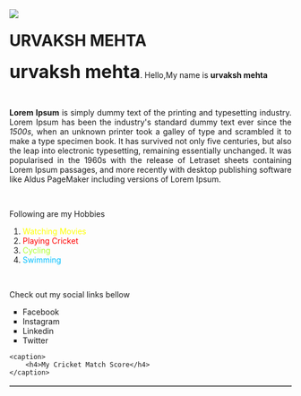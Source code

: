 <!DOCTYPE html>
<html>

<head>
    <title>My Web Page</title>
</head>

<body>

<img align="left" src="urvaksh.jpg"/>

<h1>URVAKSH MEHTA</h1>

<p align="justify"><font size="6"><b>urvaksh mehta</b></font>.
    Hello,My name is <b>urvaksh mehta</b></p>

<br/>

<p align="justify"><b>Lorem Ipsum</b> is simply dummy text of the printing and typesetting industry. Lorem Ipsum has
    been the industry's
    standard dummy text ever since the <i>1500s</i>, when an unknown printer took a galley of type and scrambled it to
    make
    a type specimen book. It has survived not only five centuries, but also the leap into electronic typesetting,
    remaining essentially unchanged. It was popularised in the 1960s with the release of Letraset sheets containing
    Lorem Ipsum passages, and more recently with desktop publishing software like Aldus PageMaker including versions
    of Lorem Ipsum.</p>

<br/>

<p>Following are my Hobbies</p>

<ol type="1" start="1">
    <li><font color="yellow"> Watching Movies</font></li>
    <li><font color="red">Playing Cricket</font></li>
    <li><font color="#adff2f">Cycling</font></li>
    <li><font color="#00bfff">Swimming</font></li>
</ol>

<br/>

<p>Check out my social links bellow</p>

<ul type="square">
    <li>Facebook</li>
    <li>Instagram</li>
    <li>Linkedin</li>
    <li>Twitter</li>
</ul>



<table width="50%" border="1">

    <caption>
        <h4>My Cricket Match Score</h4>
    </caption>

   


</table>

</body>

</html>
